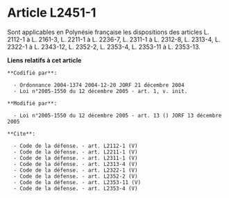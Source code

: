 # Article L2451-1

Sont applicables en Polynésie française les dispositions des articles L. 2112-1 à L. 2161-3, L. 2211-1 à L. 2236-7, L. 2311-1
à L. 2312-8, L. 2313-4, L. 2322-1 à L. 2343-12, L. 2352-2, L. 2353-4, L. 2353-11 à L. 2353-13.

**Liens relatifs à cet article**

	**Codifié par**:

	  - Ordonnance 2004-1374 2004-12-20 JORF 21 décembre 2004
	  - Loi n°2005-1550 du 12 décembre 2005 - art. 1, v. init.

	**Modifié par**:

	  - Loi n°2005-1550 du 12 décembre 2005 - art. 13 () JORF 13 décembre 2005

	**Cite**:

	  - Code de la défense. - art. L2112-1 (V)
	  - Code de la défense. - art. L2211-1 (V)
	  - Code de la défense. - art. L2311-1 (V)
	  - Code de la défense. - art. L2313-4 (V)
	  - Code de la défense. - art. L2322-1 (V)
	  - Code de la défense. - art. L2352-2 (V)
	  - Code de la défense. - art. L2353-11 (V)
	  - Code de la défense. - art. L2353-4 (V)
